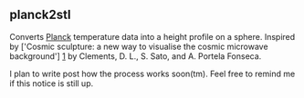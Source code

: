 planck2stl
----------

Converts [Planck](http://sci.esa.int/planck/) temperature data into a height
profile on a sphere. Inspired by ['Cosmic sculpture: a new way to visualise the cosmic microwave background'] [1] by Clements, D. L., S. Sato, and A. Portela Fonseca.

I plan to write post how the process works soon(tm). Feel free to remind me if this notice is still up.

  [1]: http://dx.doi.org/10.1088%2F0143-0807%2F38%2F1%2F015601 "Clements, D. L., S. Sato, and A. Portela Fonseca. 'Cosmic sculpture: a new way to visualise the cosmic microwave background.' European Journal of Physics 38.1 (2016): 015601."
